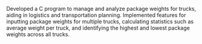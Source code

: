 Developed a C program to manage and analyze package weights for trucks, aiding in logistics and transportation planning. Implemented features for inputting package weights for multiple trucks, calculating statistics such as average weight per truck, and identifying the highest and lowest package weights across all trucks. 
